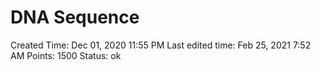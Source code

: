 # DNA Sequence

Created Time: Dec 01, 2020 11:55 PM
Last edited time: Feb 25, 2021 7:52 AM
Points: 1500
Status: ok